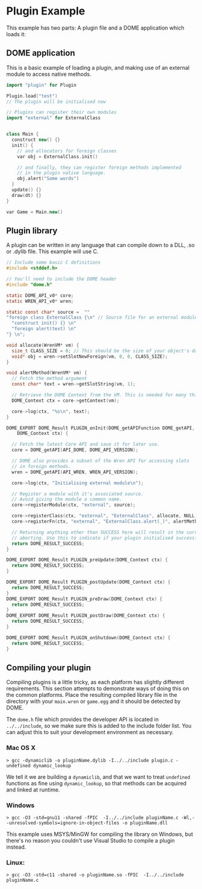 <!-- [< Back](.) -->

Plugin Example
============
This example has two parts: A plugin file and a DOME application which loads it:

## DOME application

This is a basic example of loading a plugin, and making use of an external module
to access native methods.

```cpp
import "plugin" for Plugin

Plugin.load("test")
// The plugin will be initialised now

// Plugins can register their own modules
import "external" for ExternalClass


class Main {
  construct new() {}
  init() {
    // and allocators for foreign classes
    var obj = ExternalClass.init()

    // and finally, they can register foreign methods implemented
    // in the plugin native language.
    obj.alert("Some words")
  }
  update() {}
  draw(dt) {}
}

var Game = Main.new()
```


## Plugin library

A plugin can be written in any language that can compile down to a DLL, .so or .dylib file. This example will use C.

```c
// Include some basic C definitions
#include <stddef.h>

// You'll need to include the DOME header
#include "dome.h"

static DOME_API_v0* core;
static WREN_API_v0* wren;

static const char* source =  ""
"foreign class ExternalClass {\n" // Source file for an external module
  "construct init() {} \n"
  "foreign alert(text) \n"
"} \n";

void allocate(WrenVM* vm) {
  size_t CLASS_SIZE = 0; // This should be the size of your object's data
  void* obj = wren->setSlotNewForeign(vm, 0, 0, CLASS_SIZE);
}

void alertMethod(WrenVM* vm) {
  // Fetch the method argument
  const char* text = wren->getSlotString(vm, 1);

  // Retrieve the DOME Context from the VM. This is needed for many things.
  DOME_Context ctx = core->getContext(vm);

  core->log(ctx, "%s\n", text);
}

DOME_EXPORT DOME_Result PLUGIN_onInit(DOME_getAPIFunction DOME_getAPI,
    DOME_Context ctx) {

  // Fetch the latest Core API and save it for later use.
  core = DOME_getAPI(API_DOME, DOME_API_VERSION);

  // DOME also provides a subset of the Wren API for accessing slots
  // in foreign methods.
  wren = DOME_getAPI(API_WREN, WREN_API_VERSION);

  core->log(ctx, "Initialising external module\n");

  // Register a module with it's associated source.
  // Avoid giving the module a common name.
  core->registerModule(ctx, "external", source);

  core->registerClass(ctx, "external", "ExternalClass", allocate, NULL);
  core->registerFn(ctx, "external", "ExternalClass.alert(_)", alertMethod);

  // Returning anything other than SUCCESS here will result in the current fiber
  // aborting. Use this to indicate if your plugin initialised successfully.
  return DOME_RESULT_SUCCESS;
}

DOME_EXPORT DOME_Result PLUGIN_preUpdate(DOME_Context ctx) {
  return DOME_RESULT_SUCCESS;
}

DOME_EXPORT DOME_Result PLUGIN_postUpdate(DOME_Context ctx) {
  return DOME_RESULT_SUCCESS;
}
DOME_EXPORT DOME_Result PLUGIN_preDraw(DOME_Context ctx) {
  return DOME_RESULT_SUCCESS;
}
DOME_EXPORT DOME_Result PLUGIN_postDraw(DOME_Context ctx) {
  return DOME_RESULT_SUCCESS;
}

DOME_EXPORT DOME_Result PLUGIN_onShutdown(DOME_Context ctx) {
  return DOME_RESULT_SUCCESS;
}
```

## Compiling your plugin

Compiling plugins is a little tricky, as each platform has slightly different requirements.
This section attempts to demonstrate ways of doing this on the common platforms.
Place the resulting compiled library file in the directory with your `main.wren` or `game.egg` and it should be detected by DOME.

The `dome.h` file which provides the developer API is located in `../../include`, so we make sure this is added to the include folder list.
You can adjust this to suit your development environment as necessary.

### Mac OS X
```
> gcc -dynamiclib -o pluginName.dylib -I../../include plugin.c -undefined dynamic_lookup
```

We tell it we are building a `dynamiclib`, and that we want to treat `undefined` functions as fine using `dynamic_lookup`, so that methods can be acquired and linked at runtime.

### Windows
```
> gcc -O3 -std=gnu11 -shared -fPIC  -I../../include pluginName.c -Wl,--unresolved-symbols=ignore-in-object-files -o pluginName.dll
```
This example uses MSYS/MinGW for compiling the library on Windows, but there's no reason you couldn't use Visual Studio to compile a plugin instead.

### Linux:
```
> gcc -O3 -std=c11 -shared -o pluginName.so -fPIC  -I../../include pluginName.c
```

